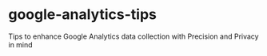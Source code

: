 # google-analytics-tips
Tips to enhance Google Analytics data collection with Precision and Privacy in mind
